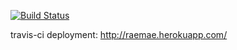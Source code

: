 [![Build Status](https://travis-ci.org/012843174/Raemae.svg?branch=master)](https://travis-ci.org/012843174/Raemae)

travis-ci deployment: http://raemae.herokuapp.com/


